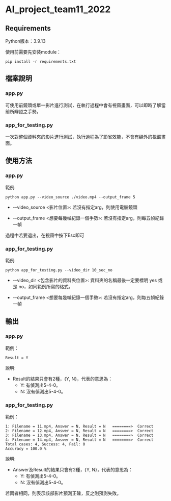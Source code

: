 # AI_project_team11_2022

## Requirements

Python版本：3.9.13

使用前需要先安裝module：
```
pip install -r requirements.txt
```

## 檔案說明
### app.py
可使用前鏡頭或單一影片進行測試，在執行過程中會有視窗畫面，可以即時了解當前所辨認之手勢。
### app_for_testing.py
一次對整個資料夾的影片進行測試，執行過程為了節省效能，不會有額外的視窗畫面。

## 使用方法
### app.py
範例:

```
python app.py --video_source ./video.mp4 --output_frame 5
```

* --video_source <影片位置>: 若沒有指定arg，則使用電腦鏡頭

* --output_frame <想要每幾幀紀錄一個手勢>: 若沒有指定arg，則每五幀紀錄一幀

過程中若要退出，在視窗中按下Esc即可

### app_for_testing.py
範例:

```
python app_for_testing.py --video_dir 10_sec_no
```

* --video_dir <包含影片的資料夾位置>: 資料夾的名稱最後一定要標明 yes 或是 no，如同範例所寫的格式。

* --output_frame <想要每幾幀紀錄一個手勢>: 若沒有指定arg，則每五幀紀錄一幀

## 輸出
### app.py
範例：
```
Result = Y
```
說明:
* Result的結果只會有2種，{Y, N}，代表的意思為：
    - Y: 有偵測出5-4-0。
    - N: 沒有偵測出5-4-0。

### app_for_testing.py
範例：
```
1: Filename = 11.mp4, Answer = N, Result = N   ========>  Correct
2: Filename = 12.mp4, Answer = N, Result = N   ========>  Correct
3: Filename = 13.mp4, Answer = N, Result = N   ========>  Correct
4: Filename = 14.mp4, Answer = N, Result = N   ========>  Correct
Total cases: 4, Success: 4, Fail: 0
Accuracy = 100.0 %
```
說明:
* Answer及Result的結果只會有2種，{Y, N}，代表的意思為：
    - Y: 有偵測出5-4-0。
    - N: 沒有偵測出5-4-0。

若兩者相同，則表示該部影片預測正確，反之則預測失敗。